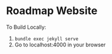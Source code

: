 # Roadmap Website

To Build Locally:

1. `bundle exec jekyll serve`
2. Go to localhost:4000 in your browser

